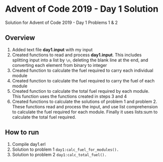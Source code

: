 # Advent of Code 2019 - Day 1 Solution

Solution for Advent of Code 2019 - Day 1 Problems 1 & 2

## Overview

1. Added text file **day1.input** with my input
2. Created functions to read and process **day1.input**. This includes splitting input into a list by `\n`, deleting the blank line at the end, and converting each element from binary to integer
3. Created function to calculate the fuel required to carry each individual module
4. Created function to calculate the fuel required to carry the fuel of each module
5. Created function to calculate the total fuel required by each module. This function uses the functions created in steps 3 and 4
6. Created functions to calculate the solutions of problem 1 and problem 2. These functions read and process the input, and use list comprehension to calculate the fuel required for each module. Finally it uses lists:sum to calculate the total fuel required.

## How to run

1. Compile day1.erl
2. Solution to problem 1 `day1:calc_fuel_for_modules().`
3. Solution to problem 2 `day1:calc_total_fuel().`

